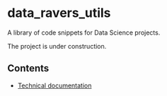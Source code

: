 # data_ravers_utils
A library of code snippets for Data Science projects.

The project is under construction.

## Contents
- [Technical documentation](./docs/setup.md)

